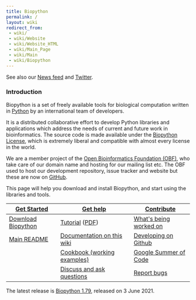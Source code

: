 ```yaml
---
title: Biopython
permalink: /
layout: wiki
redirect_from:
 - wiki/
 - wiki/Website
 - wiki/Website_HTML
 - wiki/Main_Page
 - wiki/Main
 - wiki/Biopython
---
```


See also our
[News feed](http://www.open-bio.org/category/biopython/feed/rss)
and [Twitter](https://twitter.com/biopython).

### Introduction

Biopython is a set of freely available tools for biological computation
written in [Python](http://www.python.org) by an international team of
developers.

It is a distributed collaborative effort to develop Python libraries and
applications which address the needs of current and future work in
bioinformatics. The source code is made available under the [Biopython
License](https://github.com/biopython/biopython/blob/master/LICENSE.rst), which is extremely
liberal and compatible with almost every license in the world.

We are a member project of the
[Open Bioinformatics Foundation (OBF)](http://open-bio.org),
who take care of our domain name and hosting for our mailing list etc.
The OBF used to host our development repository, issue tracker and
website but these are now on [GitHub](https://github.com/biopython).

This page will help you download and install Biopython, and start using
the libraries and tools.

| [Get Started](wiki/Getting_Started "wikilink")                                                                                                      | [ Get help](wiki/Documentation "wikilink")                                                                                           | [ Contribute](wiki/Contributing "wikilink")                                                                                        |
|------------------------------------------------------------------------------------------------------------------------------------------------|---------------------------------------------------------------------------------------------------------------------------------|-------------------------------------------------------------------------------------------------------------------------------|
| [ Download Biopython](wiki/Download "wikilink")                                                                                                     | [Tutorial](http://biopython.org/DIST/docs/tutorial/Tutorial.html) ([PDF](http://biopython.org/DIST/docs/tutorial/Tutorial.pdf)) | [ What's being worked on](wiki/Active_projects "wikilink")                                                                         |
| [Main README](https://github.com/biopython/biopython/blob/master/README.rst) | [ Documentation on this wiki](wiki/Category%3AWiki_Documentation "wikilink")                                                         | [ Developing on Github ](wiki/GitUsage "wikilink")                                                                                 |
|                                                                                                                                                | [ Cookbook (working examples)](wiki/Category%3ACookbook "wikilink")                                                                  | [Google Summer of Code](wiki/Google_Summer_of_Code "wikilink")                                                                     |
|                                                                                                                                                | [ Discuss and ask questions](wiki/Mailing_lists "wikilink")                                                                          | [Report bugs](https://github.com/biopython/biopython/issues) |

The latest release is [Biopython 1.79](wiki/Download "wikilink"), released on
3 June 2021.
